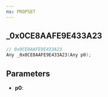 ```yaml
---
ns: PROPSET
---
```

## _0x0CE8AAFE9E433A23

```c
// 0x0CE8AAFE9E433A23
Any _0x0CE8AAFE9E433A23(Any p0);
```

## Parameters
* **p0**:
